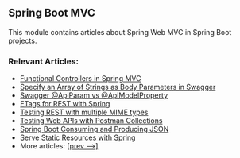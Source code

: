 ## Spring Boot MVC

This module contains articles about Spring Web MVC in Spring Boot projects.

### Relevant Articles:

- [Functional Controllers in Spring MVC](https://www.surya.com/spring-mvc-functional-controllers)
- [Specify an Array of Strings as Body Parameters in Swagger](https://www.surya.com/swagger-body-array-of-strings)
- [Swagger @ApiParam vs @ApiModelProperty](https://www.surya.com/swagger-apiparam-vs-apimodelproperty)
- [ETags for REST with Spring](https://www.surya.com/etags-for-rest-with-spring)
- [Testing REST with multiple MIME types](https://www.surya.com/testing-rest-api-with-multiple-media-types)
- [Testing Web APIs with Postman Collections](https://www.surya.com/postman-testing-collections)
- [Spring Boot Consuming and Producing JSON](https://www.surya.com/spring-boot-json)
- [Serve Static Resources with Spring](https://www.surya.com/spring-mvc-static-resources)
- More articles: [[prev -->]](/spring-boot-modules/spring-boot-mvc)
